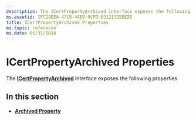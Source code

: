 ```yaml
---
description: The ICertPropertyArchived interface exposes the following properties.
ms.assetid: 1FC29EEA-47C9-4AE0-9CFD-03121325EE2E
title: ICertPropertyArchived Properties
ms.topic: reference
ms.date: 05/31/2018
---
```


# ICertPropertyArchived Properties

The [**ICertPropertyArchived**](/windows/desktop/api/CertEnroll/nn-certenroll-icertpropertyarchived) interface exposes the following properties.

## In this section

-   [**Archived Property**](/windows/desktop/api/CertEnroll/nf-certenroll-icertpropertyarchived-get_archived)

 

 



